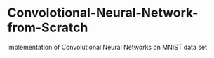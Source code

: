 # Convolotional-Neural-Network-from-Scratch
Implementation of Convolutional Neural Networks on MNIST data set 
